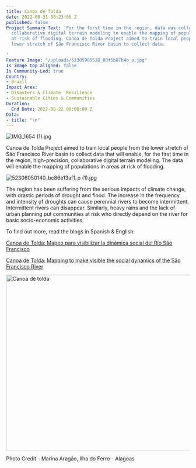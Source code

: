 ```yaml
---
title: Canoa de Tolda
date: 2022-08-31 08:23:00 Z
published: false
Project Summary Text: 'For the first time in the region, data was collected in high-precision,
  collaborative digital terrain modeling to enable the mapping of populations in areas
  at-risk of flooding. Canoa de Tolda Project aimed to train local people from the
  lower stretch of São Francisco River basin to collect data.

'
Feature Image: "/uploads/52305985528_88f5b87b4b_o.jpg"
Is image top aligned: false
Is Community-Led: true
Country:
- Brazil
Impact Area:
- Disasters & Climate  Resilience
- Sustainable Cities & Communities
Duration:
  End Date: 2022-08-22 00:00:00 Z
Data:
- title: "\n"
---
```


![IMG_1654 (1).jpg](/uploads/IMG_1654%20(1).jpg)

Canoa de Tolda Project aimed to train local people from the lower stretch of São Francisco River basin to collect data that will enable, for the first time in the region, high-precision, collaborative digital terrain modeling. The data will enable the mapping of populations in areas at risk of flooding.

![52306050140_bc86e13af1_o (1).jpg](/uploads/52306050140_bc86e13af1_o%20(1).jpg) 

The region has been suffering from the serious impacts of climate change, with drastic periods of drought and flood. The increase in the frequency and intensity of droughts can cause perennial rivers to become intermittent. Intermittent rivers can disappear. Similarly, heavy rains and the lack of urban planning put communities at risk who directly depend on the river for basic socio-economic activities. 

To find out more, read the blogs in Spanish & English:

[Canoa de Tolda: Mapeo para visibilizar la dinámica social del Río São Francisco](https://www.hotosm.org/updates/canoa-de-tolda-mapeo-para-visibilizar-la-dinamica-social-del-rio-sao-francisco/)


[Canoa de Tolda: Mapping to make visible the social dynamics of the São Francisco River](https://www.hotosm.org/updates/canoa-de-tolda-mapping-to-make-visible-the-social-dynamics-of-the-sao-francisco-river/)




<a data-flickr-embed="true" data-header="true" data-footer="true" href="https://www.flickr.com/photos/hotosm/albums/72177720301505895" title="Canoa de tolda"><img src="https://live.staticflickr.com/65535/52306048310_9970498f24_z.jpg" width="640" height="480" alt="Canoa de tolda"></a><script async src="//embedr.flickr.com/assets/client-code.js" charset="utf-8"></script>

Photo Credit - Marina Aragão, Ilha do Ferro - Alagoas 

